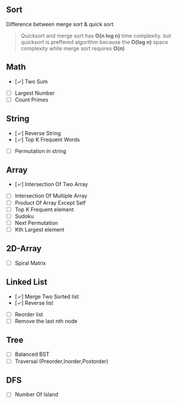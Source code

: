 ## Sort
Difference between merge sort & quick sort 
> Quicksort and merge sort has **O(n log n)** time complexity. but quicksort is preffered algorithm because the **O(log n)** space complexity while merge sort requires **O(n)** 

## Math 
* [✓] Two Sum
* [ ] Largest Number
* [ ] Count Primes

## String 
* [✓] Reverse String
* [✓] Top K Frequent Words
* [ ] Permutation in string

## Array
* [✓] Intersection Of Two Array
* [ ] Intersection Of Multiple Array
* [ ] Product Of Array Except Self
* [ ] Top K Frequent element
* [ ] Sudoku
* [ ] Next Permutation
* [ ] Kth Largest element

## 2D-Array
* [ ] Spiral Matrix

## Linked List 
* [✓] Merge Two Sorted list
* [✓] Reverse list
* [ ] Reorder list
* [ ] Remove the last nth node 
    
## Tree
* [ ] Balanced BST
* [ ] Traversal (Preorder,Inorder,Postorder)

## DFS
 * [ ] Number Of Island


